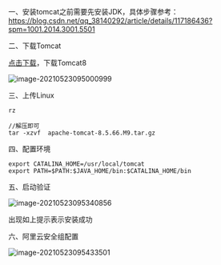 一、安装tomcat之前需要先安装JDK，具体步骤参考：https://blog.csdn.net/qq_38140292/article/details/117186436?spm=1001.2014.3001.5501

二、下载Tomcat

[点击下载](http://tomcat.apache.org/download-90.cgi)，下载Tomcat8

![image-20210523095000999](https://cdn.jsdelivr.net/gh/liuhuanhuan963019/blogPicture/md_photos/%E9%98%BF%E9%87%8C%E4%BA%91ECS%E6%9C%8D%E5%8A%A1%E5%99%A8%E5%AE%89%E8%A3%85Tomcat1.png)

三、上传Linux

```shell
rz
```

```shell
//解压即可
tar -xzvf  apache-tomcat-8.5.66.M9.tar.gz
```

四、配置环境

```shell
export CATALINA_HOME=/usr/local/tomcat                   
export PATH=$PATH:$JAVA_HOME/bin:$CATALINA_HOME/bin
```

五、启动验证

![image-20210523095340856](https://cdn.jsdelivr.net/gh/liuhuanhuan963019/blogPicture/md_photos/%E9%98%BF%E9%87%8C%E4%BA%91%E6%9C%8D%E5%8A%A1%E5%99%A8%E5%AE%89%E8%A3%85tomcat2.png)

出现如上提示表示安装成功

六、阿里云安全组配置

![image-20210523095433501](https://cdn.jsdelivr.net/gh/liuhuanhuan963019/blogPicture/md_photos/%E9%98%BF%E9%87%8C%E4%BA%91%E6%9C%8D%E5%8A%A1%E5%99%A8%E5%AE%89%E8%A3%85tomcat3.png)

